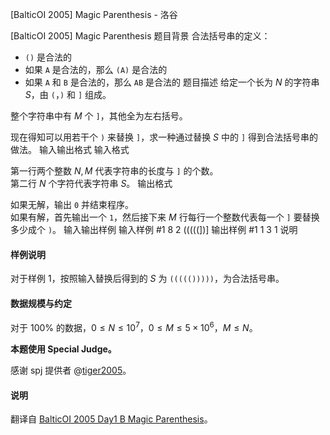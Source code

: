



[BalticOI 2005] Magic Parenthesis - 洛谷














[BalticOI 2005] Magic Parenthesis
题目背景
合法括号串的定义：

- `()` 是合法的
- 如果 `A` 是合法的，那么 `(A)` 是合法的
- 如果 `A` 和 `B` 是合法的，那么 `AB` 是合法的
题目描述
给定一个长为 $N$ 的字符串 $S$，由 `(`，`)` 和 `]` 组成。

整个字符串中有 $M$ 个 `]`，其他全为左右括号。

现在得知可以用若干个 `)` 来替换 `]`，求一种通过替换 $S$ 中的 `]` 得到合法括号串的做法。
输入输出格式
输入格式

第一行两个整数 $N,M$ 代表字符串的长度与 `]` 的个数。   
第二行 $N$ 个字符代表字符串 $S$。
输出格式

如果无解，输出 `0` 并结束程序。       
如果有解，首先输出一个 `1`，然后接下来 $M$ 行每行一个整数代表每一个 `]` 要替换多少成个 `)`。
输入输出样例
输入样例 #1
8 2
(((((])] 
输出样例 #1
1
3
1
说明
#### 样例说明

对于样例 $1$，按照输入替换后得到的 $S$ 为 `((((()))))`，为合法括号串。

#### 数据规模与约定

对于 $100\%$ 的数据，$0 \le N \le 10^7$，$0 \le M \le 5 \times 10^6$，$M \le N$。

**本题使用 Special Judge。**

感谢 spj 提供者 @[tiger2005](https://www.luogu.com.cn/user/60864)。

#### 说明

翻译自 [BalticOI 2005 Day1 B Magic Parenthesis](https://boi.cses.fi/files/boi2005_day1.pdf)。






